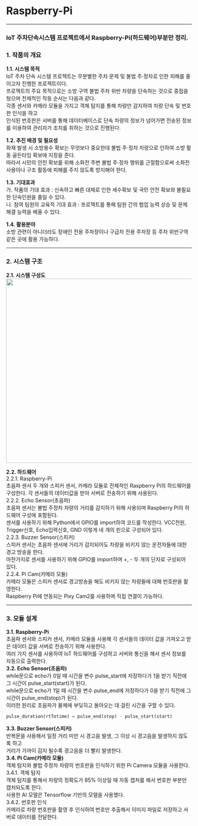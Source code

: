 # Raspberry-Pi
---
### IoT 주차단속시스템 프로젝트에서 Raspberry-Pi(하드웨어)부분만 정리.

### 1. 작품의 개요 <br>
**1.1. 시스템 목적** <br>
IoT 주차 단속 시스템 프로젝트는 무분별한 주차 문제 및 불법 주·정차로 인한 피해를 줄이고자 진행한 프로젝트이다. <br>
프로젝트의 주요 목적으로는 소방 구역 불법 주차 위반 차량을 단속하는 것으로 중점을 뒀으며 전체적인 작동 순서는 다음과 같다. <br>
각종 센서와 카메라 모듈을 가지고 객체 탐지를 통해 차량만 감지하여 차량 단속 및 번호판 인식을 하고 <br>
인식된 번호판은 서버를 통해 데이터베이스로 단속 차량의 정보가 넘어가면 전송된 정보를 이용하여 관리자가 조치를 취하는 것으로 진행된다. <br>

**1.2. 추진 배경 및 필요성** <br>
화재 발생 시 소방용수 확보는 무엇보다 중요한데 불법 주·정차 차량으로 인하여 소방 활동 골든타임 확보에 지장을 준다. <br> 
따라서 시민의 안전 확보를 위해 소화전 주변 불법 주·정차 행위를 근절함으로써 소화전 사용이나 구조 활동에 피해를 주지 않도록 방지해야 한다. <br>

**1.3. 기대효과** <br>
가. 작품의 기대 효과 : 신속하고 빠른 대체로 인한 세수확보 및 국민 안전 확보와 불필요한 단속인원을 줄일 수 있다. <br>
나. 참여 팀원의 교육적 기대 효과 : 프로젝트를 통해 팀원 간의 협업 능력 상승 및 문제 해결 능력을 배울 수 있다. <br>

**1.4. 활용분야** <br>
소방 관련이 아니더라도 장애인 전용 주차장이나 구급차 전용 주차장 등 주차 위반구역 같은 곳에 활용 가능하다. <br>

---
### 2. 시스템 구조 <br>
**2.1. 시스템 구성도** <br>
<img src="https://sj2565.github.io/project/images/iot.png" width="700" height="500">

**2.2. 하드웨어** <br>
2.2.1. Raspberry-Pi <br>
초음파 센서 두 개와 스피커 센서, 카메라 모듈로 전체적인 Raspberry Pi의 하드웨어를 구성한다. 각 센서들의 데이터값을 받아 서버로 전송하기 위해 사용된다. <br>
2.2.2. Echo Sensor(초음파) <br>
초음파 센서는 불법 주정차 차량의 거리를 감지하기 위해 사용되며 Raspberry Pi의 하드웨어 구성에 포함된다. <br> 센서를 사용하기 위해 Python에서 GPIO를 import하여 코드를 작성한다.
VCC전원, Trigger신호, Echo입력신호, GND 이렇게 네 개의 핀으로 구성되어 있다. <br>
2.2.3. Buzzer Sensor(스피커) <br>
스피커 센서는 초음파 센서에 거리가 감지되어도 차량을 비키지 않는 운전자들에 대한 경고 방송을 한다. <br> 
마찬가지로 센서를 사용하기 위해 GPIO를 import하며 +, - 두 개의 단자로 구성되어 있다. <br>
2.2.4. Pi Cam(카메라 모듈) <br>
카메라 모듈은 스피커 센서로 경고방송을 해도 비키지 않는 차량들에 대해 번호판을 촬영한다. <br>
Raspberry Pi에 연동되는 Pixy Cam2를 사용하며 직접 연결이 가능하다. <br>

---
### 3. 모듈 설계 <br>
**3.1. Raspberry-Pi** <br>
초음파 센서와 스피커 센서, 카메라 모듈을 사용해 각 센서들의 데이터 값을 가져오고 받은 데이터 값을 서버로 전송하기 위해 사용한다. <br> 
여러 가지 센서를 사용하여 IoT 하드웨어를 구성하고 서버와 통신을 해서 센서 정보를 자동으로 출력한다. <br>
**3.2. Echo Sensor(초음파)** <br>
while문으로 echo가 0일 때 시간을 변수 pulse_start에 저장하다가 1을 받기 직전에 그 시간이 pulse_start(start)가 된다. <br> 
while문으로 echo가 1일 때 시간을 변수 pulse_end에 저장하다가 0을 받기 직전에 그 시간이 pulse_end(stop)가 된다. <br> 
이러한 원리로 초음파가 물체에 부딪히고 돌아오는 데 걸린 시간을 구할 수 있다. <br> 
```python
pulse_duration(rtTotime) = pulse_end(stop) - pulse_start(start) 
```
**3.3. Buzzer Sensor(스피커)** <br>
반복문을 사용해서 일정 거리 미만 시 경고음 발생, 그 이상 시 경고음을 발생하지 않도록 하고 <br>
거리가 가까이 감지 될수록 경고음을 더 빨리 발생한다. <br>
**3.4. Pi Cam(카메라 모듈)** <br>
객체 탐지와 불법 주정차 차량의 번호판을 인식하기 위한 Pi Camera 모듈을 사용한다. <br>
3.4.1. 객체 탐지 <br>
객체 탐지를 통해서 차량의 정확도가 85% 이상일 때 자동 캡처를 해서 번호판 부분만 캡처되도록 한다. <br>
사용한 AI 모델은 Tensorflow 기반의 모델을 사용했다. <br>
3.4.2. 번호판 인식 <br>
카메라로 차량 번호판을 촬영 후 인식하여 번호만 추출해서 이미지 파일로 저장하고 서버로 데이터를 전달한다. <br>

